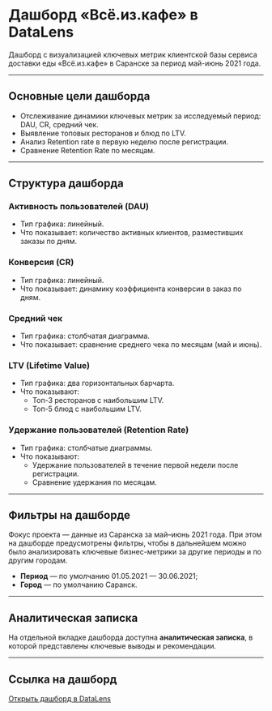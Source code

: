 # Дашборд «Всё.из.кафе» в DataLens

Дашборд с визуализацией ключевых метрик клиентской базы сервиса доставки еды «Всё.из.кафе» в Саранске за период май-июнь 2021 года.

---

## Основные цели дашборда
- Отслеживание динамики ключевых метрик за исследуемый период: DAU, CR, средний чек.
- Выявление топовых ресторанов и блюд по LTV.
- Анализ Retention rate в первую неделю после регистрации.
- Сравнение Retention Rate по месяцам.

---

## Структура дашборда

### Активность пользователей (DAU)
- Тип графика: линейный.
- Что показывает: количество активных клиентов, разместивших заказы по дням.

### Конверсия (CR)
- Тип графика: линейный.
- Что показывает: динамику коэффициента конверсии в заказ по дням.

### Средний чек
- Тип графика: столбчатая диаграмма.
- Что показывает: сравнение среднего чека по месяцам (май и июнь).

### LTV (Lifetime Value)
- Тип графика: два горизонтальных барчарта.
- Что показывают:
    - Топ-3 ресторанов с наибольшим LTV.
    - Топ-5 блюд с наибольшим LTV.

### Удержание пользователей (Retention Rate)
- Тип графика: столбчатые диаграммы.
- Что показывают:
    - Удержание пользователей в течение первой недели после регистрации.
    - Сравнение удержания по месяцам.

---

## Фильтры на дашборде

Фокус проекта — данные из Саранска за май–июнь 2021 года. При этом на дашборде предусмотрены фильтры, чтобы в дальнейшем можно было анализировать ключевые бизнес-метрики за другие периоды и по другим городам.

- **Период** — по умолчанию 01.05.2021 — 30.06.2021;
- **Город** — по умолчанию Саранск.

---

## Аналитическая записка
На отдельной вкладке дашборда доступна **аналитическая записка**, в которой представлены ключевые выводы и рекомендации.  

---

## Ссылка на дашборд
[Открыть дашборд в DataLens](https://datalens.yandex/icxpxxze80ny3)

